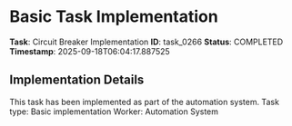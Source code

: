 # Basic Task Implementation

**Task**: Circuit Breaker Implementation
**ID**: task_0266
**Status**: COMPLETED
**Timestamp**: 2025-09-18T06:04:17.887525

## Implementation Details

This task has been implemented as part of the automation system.
Task type: Basic implementation
Worker: Automation System
